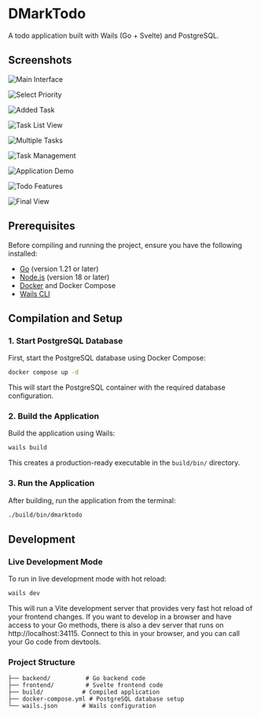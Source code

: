 # DMarkTodo

A todo application built with Wails (Go + Svelte) and PostgreSQL.

## Screenshots

![Main Interface](screenshots/main-interface.png)

![Select Priority](screenshots/select-priority.png)

![Added Task](screenshots/added-task.png)

![Task List View](screenshots/task-list-view.png)

![Multiple Tasks](screenshots/multiple-tasks.png)

![Task Management](screenshots/task-management.png)

![Application Demo](screenshots/app-demo.png)

![Todo Features](screenshots/todo-features.png)

![Final View](screenshots/final-view.png)

## Prerequisites

Before compiling and running the project, ensure you have the following installed:

- [Go](https://golang.org/dl/) (version 1.21 or later)
- [Node.js](https://nodejs.org/) (version 18 or later)
- [Docker](https://www.docker.com/get-started) and Docker Compose
- [Wails CLI](https://wails.io/docs/gettingstarted/installation)

## Compilation and Setup

### 1. Start PostgreSQL Database

First, start the PostgreSQL database using Docker Compose:

```bash
docker compose up -d
```

This will start the PostgreSQL container with the required database configuration.

### 2. Build the Application

Build the application using Wails:

```bash
wails build
```

This creates a production-ready executable in the `build/bin/` directory.

### 3. Run the Application

After building, run the application from the terminal:

```bash
./build/bin/dmarktodo
```

## Development

### Live Development Mode

To run in live development mode with hot reload:

```bash
wails dev
```

This will run a Vite development server that provides very fast hot reload of your frontend changes. If you want to develop in a browser and have access to your Go methods, there is also a dev server that runs on http://localhost:34115. Connect to this in your browser, and you can call your Go code from devtools.

### Project Structure

```
├── backend/          # Go backend code
├── frontend/         # Svelte frontend code
├── build/           # Compiled application
├── docker-compose.yml # PostgreSQL database setup
└── wails.json       # Wails configuration
```

